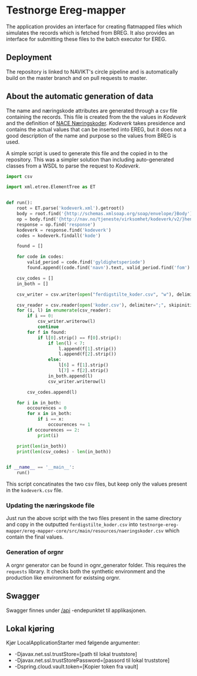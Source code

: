 # Testnorge Ereg-mapper

The application provides an interface for creating flatmapped files which simulates the records which is fetched from 
BREG. It also provides an interface for submitting these files to the batch executor for EREG. 

## Deployment
The repository is linked to NAVIKT's circle pipeline and is automatically build on the master branch and on pull requests
to master.

## About the automatic generation of data

The name and næringskode attributes are generated through a csv file containing the records. This file is
created from the the values in _Kodeverk_ and the definition of [NACE Næringskoder](https://www.brreg.no/bedrift/naeringskoder/). _Kodeverk_ takes 
presidence and contains the actual values that can be inserted into EREG, but it does not a good description of the 
name and purpose so the values from BREG is used.

A simple script is used to generate this file and the copied in to the repository. This was a simpler 
solution than including auto-generated classes from a WSDL to parse the request to _Kodeverk_. 

``` python
import csv

import xml.etree.ElementTree as ET


def run():
    root = ET.parse('kodeverk.xml').getroot()
    body = root.find('{http://schemas.xmlsoap.org/soap/envelope/}Body')
    op = body.find('{http://nav.no/tjeneste/virksomhet/kodeverk/v2/}hentKodeverkResponse')
    response = op.find('response')
    kodeverk = response.find('kodeverk')
    codes = kodeverk.findall('kode')

    found = []

    for code in codes:
        valid_period = code.find('gyldighetsperiode')
        found.append((code.find('navn').text, valid_period.find('fom').text, valid_period.find('tom').text))

    csv_codes = []
    in_both = []

    csv_writer = csv.writer(open("ferdigstilte_koder.csv", "w"), delimiter=";")

    csv_reader = csv.reader(open('koder.csv'), delimiter=";", skipinitialspace=True)
    for (i, l) in enumerate(csv_reader):
        if i == 0:
            csv_writer.writerow(l)
            continue
        for f in found:
            if l[0].strip() == f[0].strip():
                if len(l) < 7:
                    l.append(f[1].strip())
                    l.append(f[2].strip())
                else:
                    l[6] = f[1].strip()
                    l[7] = f[2].strip()
                in_both.append(l)
                csv_writer.writerow(l)

        csv_codes.append(l)

    for i in in_both:
        occourences = 0
        for x in in_both:
            if i == x:
                occourences += 1
        if occourences == 2:
            print(i)

    print(len(in_both))
    print(len(csv_codes) - len(in_both))


if __name__ == '__main__':
    run()
```

This script concatinates the two csv files, but keep only the values present in the `kodeverk.csv` file.

### Updating the næringskode file
Just run the above script with the two files present in the same directory and copy in the outputted `ferdigstilte_koder.csv`
into `testnorge-ereg-mapper/ereg-mapper-core/src/main/resources/naeringskoder.csv` which contain the final values.

### Generation of orgnr
A orgnr generator can be found in ognr_generator folder. This requires the `requests` library. It checks both the synthetic environment and the production like
environment for existsing orgnr.

## Swagger
Swagger finnes under [/api](https://testnorge-ereg-mapper.nais.preprod.local/api) -endepunktet til applikasjonen.

## Lokal kjøring
Kjør LocalApplicationStarter med følgende argumenter:
 - -Djavax.net.ssl.trustStore=[path til lokal truststore]
 - -Djavax.net.ssl.trustStorePassword=[passord til lokal truststore]
 - -Dspring.cloud.vault.token=[Kopier token fra vault]